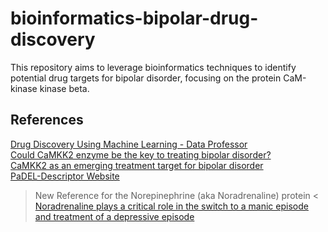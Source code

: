 # bioinformatics-bipolar-drug-discovery
This repository aims to leverage bioinformatics techniques to identify potential drug targets for bipolar disorder, focusing on the protein CaM-kinase kinase beta.

## References
[Drug Discovery Using Machine Learning - Data Professor](https://www.youtube.com/watch?v=jBlTQjcKuaY&t=5075s) <br>
[Could CaMKK2 enzyme be the key to treating bipolar disorder?](https://www.news-medical.net/news/20230924/Could-CaMKK2-enzyme-be-the-key-to-treating-bipolar-disorder.aspx) <br>
[CaMKK2 as an emerging treatment target for bipolar disorder](https://www.ncbi.nlm.nih.gov/pmc/articles/PMC10914626/#:~:text=Loss%2Dof%2Dfunction%20polymorphisms%20and,lithium%2C%20which%20increases%20CaMKK2%20activity.) <br>
[PaDEL-Descriptor Website](http://yapcwsoft.com/dd/padeldescriptor/) <br>

> New Reference for the Norepinephrine (aka Noradrenaline) protein <
[Noradrenaline plays a critical role in the switch to a manic episode and treatment of a depressive episode](https://www.ncbi.nlm.nih.gov/pmc/articles/PMC5036557/)
